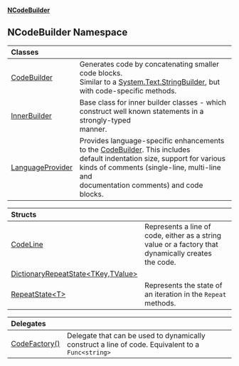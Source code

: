 #### [NCodeBuilder](index.md 'index')

## NCodeBuilder Namespace

| Classes | |
| :--- | :--- |
| [CodeBuilder](NCodeBuilder.CodeBuilder.md 'NCodeBuilder.CodeBuilder') | Generates code by concatenating smaller code blocks.<br/>Similar to a [System.Text.StringBuilder](https://docs.microsoft.com/en-us/dotnet/api/System.Text.StringBuilder 'System.Text.StringBuilder'), but with code-specific methods. |
| [InnerBuilder](NCodeBuilder.InnerBuilder.md 'NCodeBuilder.InnerBuilder') | Base class for inner builder classes - which construct well known statements in a strongly-typed<br/>manner. |
| [LanguageProvider](NCodeBuilder.LanguageProvider.md 'NCodeBuilder.LanguageProvider') | Provides language-specific enhancements to the [CodeBuilder](NCodeBuilder.CodeBuilder.md 'NCodeBuilder.CodeBuilder'). This includes<br/>default indentation size, support for various kinds of comments (single-line, multi-line and<br/>documentation comments) and code blocks. |

| Structs | |
| :--- | :--- |
| [CodeLine](NCodeBuilder.CodeLine.md 'NCodeBuilder.CodeLine') | Represents a line of code, either as a string value or a factory that dynamically creates<br/>the code. |
| [DictionaryRepeatState&lt;TKey,TValue&gt;](NCodeBuilder.DictionaryRepeatState_TKey,TValue_.md 'NCodeBuilder.DictionaryRepeatState<TKey,TValue>') | |
| [RepeatState&lt;T&gt;](NCodeBuilder.RepeatState_T_.md 'NCodeBuilder.RepeatState<T>') | Represents the state of an iteration in the `Repeat` methods. |

| Delegates | |
| :--- | :--- |
| [CodeFactory()](NCodeBuilder.CodeFactory().md 'NCodeBuilder.CodeFactory()') | Delegate that can be used to dynamically construct a line of code. Equivalent to a<br/>`Func<string>` |
